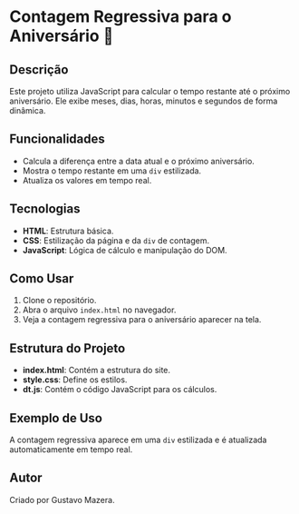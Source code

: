 # Contagem Regressiva para o Aniversário 🎉

## Descrição

Este projeto utiliza JavaScript para calcular o tempo restante até o próximo aniversário. Ele exibe meses, dias, horas, minutos e segundos de forma dinâmica.

## Funcionalidades

- Calcula a diferença entre a data atual e o próximo aniversário.
- Mostra o tempo restante em uma `div` estilizada.
- Atualiza os valores em tempo real.

## Tecnologias

- **HTML**: Estrutura básica.
- **CSS**: Estilização da página e da `div` de contagem.
- **JavaScript**: Lógica de cálculo e manipulação do DOM.

## Como Usar

1. Clone o repositório.
2. Abra o arquivo `index.html` no navegador.
3. Veja a contagem regressiva para o aniversário aparecer na tela.

## Estrutura do Projeto

- **index.html**: Contém a estrutura do site.
- **style.css**: Define os estilos.
- **dt.js**: Contém o código JavaScript para os cálculos.

## Exemplo de Uso

A contagem regressiva aparece em uma `div` estilizada e é atualizada automaticamente em tempo real.

## Autor

Criado por Gustavo Mazera.
